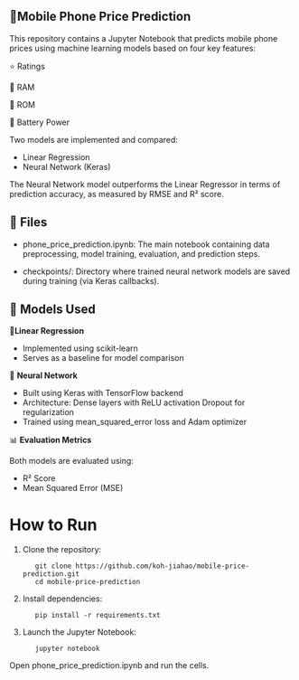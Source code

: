 <h2>📱Mobile Phone Price Prediction</h2>

This repository contains a Jupyter Notebook that predicts mobile phone prices using machine learning models based on four key features:

  ⭐ Ratings

  🧠 RAM

  💾 ROM

  🔋 Battery Power



Two models are implemented and compared:

- Linear Regression
- Neural Network (Keras)

The Neural Network model outperforms the Linear Regressor in terms of prediction accuracy, as measured by RMSE and R² score.


<h2>📁 Files</h2>

- phone_price_prediction.ipynb: The main notebook containing data preprocessing, model training, evaluation, and prediction steps.

- checkpoints/: Directory where trained neural network models are saved during training (via Keras callbacks).



<h2>🧪 Models Used</h2>

🔹**Linear Regression**

  -   Implemented using scikit-learn
  -   Serves as a baseline for model comparison

🔹 **Neural Network**

  - Built using Keras with TensorFlow backend
  - Architecture:
      Dense layers with ReLU activation
      Dropout for regularization
  - Trained using mean_squared_error loss and Adam optimizer



📊 **Evaluation Metrics**

  Both models are evaluated using:
  - R² Score
  - Mean Squared Error (MSE)


  <h1>How to Run</h1>

1. Clone the repository:

          git clone https://github.com/koh-jiahao/mobile-price-prediction.git
          cd mobile-price-prediction


2. Install dependencies:

          pip install -r requirements.txt


3. Launch the Jupyter Notebook:

          jupyter notebook


Open phone_price_prediction.ipynb and run the cells.
